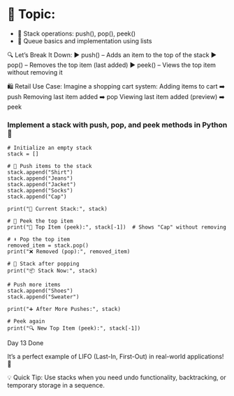 # 🎯 Topic: 

- 🔸 Stack operations: push(), pop(), peek()
- 🔸 Queue basics and implementation using lists


🔍 Let’s Break It Down:
▶️ push() – Adds an item to the top of the stack
 ▶️ pop() – Removes the top item (last added)
 ▶️ peek() – Views the top item without removing it

🛍️ Retail Use Case:
Imagine a shopping cart system:
Adding items to cart ➡️ push
Removing last item added ➡️ pop
Viewing last item added (preview) ➡️ peek

###  Implement a stack with push, pop, and peek methods in Python 🐍

```
# Initialize an empty stack
stack = []

# 🔼 Push items to the stack
stack.append("Shirt")
stack.append("Jeans")
stack.append("Jacket")
stack.append("Socks")
stack.append("Cap")

print("🧺 Current Stack:", stack)

# 👀 Peek the top item
print("👀 Top Item (peek):", stack[-1])  # Shows "Cap" without removing

# ⬇️ Pop the top item
removed_item = stack.pop()
print("❌ Removed (pop):", removed_item)

# 🔁 Stack after popping
print("📦 Stack Now:", stack)

# Push more items
stack.append("Shoes")
stack.append("Sweater")

print("➕ After More Pushes:", stack)

# Peek again
print("🔍 New Top Item (peek):", stack[-1])

```

Day 13 Done

It’s a perfect example of LIFO (Last-In, First-Out) in real-world applications! 💼

💡 Quick Tip:
 Use stacks when you need undo functionality, backtracking, or temporary storage in a sequence.


